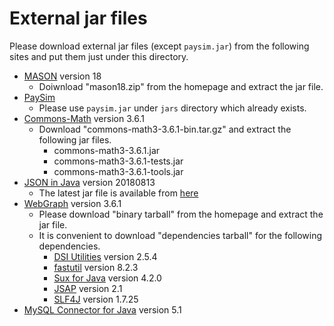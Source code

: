 # External jar files
Please download external jar files (except `paysim.jar`) from the following sites and put them just under this directory.


- [MASON](https://cs.gmu.edu/~eclab/projects/mason/) version 18
  - Doiwnload "mason18.zip" from the homepage and extract the jar file.
- [PaySim](https://github.com/EdgarLopezPhD/PaySim)
  - Please use `paysim.jar` under `jars` directory which already exists.
- [Commons-Math](http://commons.apache.org/proper/commons-math/download_math.cgi) version 3.6.1
  - Download "commons-math3-3.6.1-bin.tar.gz" and extract the following jar files.
    - commons-math3-3.6.1.jar
    - commons-math3-3.6.1-tests.jar
    - commons-math3-3.6.1-tools.jar
- [JSON in Java](https://jar-download.com/artifacts/org.json/json/20180813) version 20180813
  - The latest jar file is available from [here](https://github.com/stleary/JSON-java)
- [WebGraph](http://webgraph.di.unimi.it/) version 3.6.1
  - Please download "binary tarball" from the homepage and extract the jar file.
  - It is convenient to download "dependencies tarball" for the following dependencies. 
    - [DSI Utilities](http://dsiutils.di.unimi.it/) version 2.5.4
    - [fastutil](http://fastutil.di.unimi.it/) version 8.2.3
    - [Sux for Java](http://sux.di.unimi.it/) version 4.2.0
    - [JSAP](http://www.martiansoftware.com/jsap/) version 2.1
    - [SLF4J](https://www.slf4j.org/download.html) version 1.7.25
- [MySQL Connector for Java](https://dev.mysql.com/downloads/connector/j/5.1.html) version 5.1


